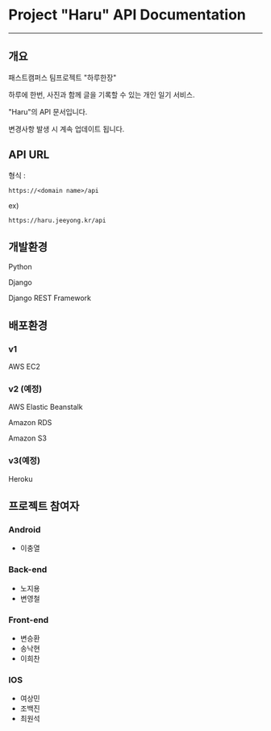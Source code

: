 # Project "Haru" API Documentation

---

## 개요

패스트캠퍼스 팀프로젝트 "하루한장"

하루에 한번, 사진과 함께 글을 기록할 수 있는 개인 일기 서비스.

"Haru"의 API 문서입니다.

변경사항 발생 시 계속 업데이트 됩니다.

## API URL

형식 :

`https://<domain name>/api`

ex\)

`https://haru.jeeyong.kr/api`

## 개발환경

Python

Django

Django REST Framework

## 배포환경

### v1

AWS EC2

### v2 \(예정\)

AWS Elastic Beanstalk

Amazon RDS

Amazon S3

### v3\(예정\)

Heroku

## 프로젝트 참여자

### Android

* 이충열

### Back-end

* 노지용
* 변영철

### Front-end

* 변승환
* 송낙현
* 이희찬

### IOS

* 여상민
* 조백진
* 최원석



